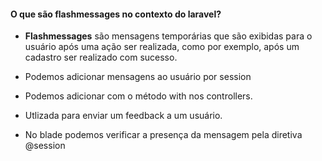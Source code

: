 #### O que são flashmessages no contexto do laravel?

- **Flashmessages** são mensagens temporárias que são exibidas para o usuário após uma
ação ser realizada, como por exemplo, após um cadastro ser realizado com sucesso.

- Podemos adicionar mensagens ao usuário por session
- Podemos adicionar com o método with nos controllers.
- Utlizada para enviar um feedback a um usuário.
- No blade podemos verificar a presença da mensagem pela diretiva @session